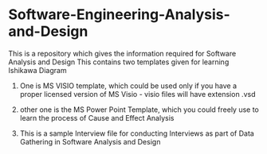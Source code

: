 # Software-Engineering-Analysis-and-Design
This is a repository which gives the information required for Software Analysis and Design 
This contains two templates given for learning Ishikawa Diagram

1. One is MS VISIO template, which could be used only if you have a proper licensed version of MS Visio - visio files will have extension .vsd

2.  other one is the MS Power Point Template, which you could freely use to learn the process of Cause and Effect Analysis

3.  This is a sample Interview file for conducting Interviews as part of Data Gathering in Software Analysis and Design
